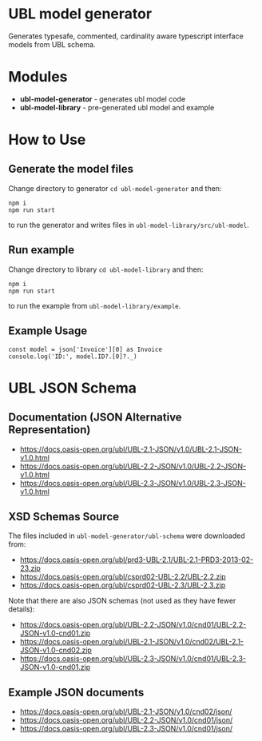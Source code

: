 # UBL model generator

Generates typesafe, commented, cardinality aware typescript interface models from UBL schema.

# Modules
- **ubl-model-generator** - generates ubl model code
- **ubl-model-library** - pre-generated ubl model and example


# How to Use

## Generate the model files

Change directory to generator `cd ubl-model-generator` and then:

    npm i
    npm run start

to run the generator and writes files in `ubl-model-library/src/ubl-model`.


## Run example

Change directory to library `cd ubl-model-library` and then:

    npm i
    npm run start
    
to run the example from `ubl-model-library/example`.


## Example Usage

    const model = json['Invoice'][0] as Invoice
    console.log('ID:', model.ID?.[0]?._)


# UBL JSON Schema

## Documentation (JSON Alternative Representation)
- https://docs.oasis-open.org/ubl/UBL-2.1-JSON/v1.0/UBL-2.1-JSON-v1.0.html 
- https://docs.oasis-open.org/ubl/UBL-2.2-JSON/v1.0/UBL-2.2-JSON-v1.0.html
- https://docs.oasis-open.org/ubl/UBL-2.3-JSON/v1.0/UBL-2.3-JSON-v1.0.html

## XSD Schemas Source

The files included in `ubl-model-generator/ubl-schema` were downloaded from:

- https://docs.oasis-open.org/ubl/prd3-UBL-2.1/UBL-2.1-PRD3-2013-02-23.zip
- https://docs.oasis-open.org/ubl/csprd02-UBL-2.2/UBL-2.2.zip
- https://docs.oasis-open.org/ubl/csprd02-UBL-2.3/UBL-2.3.zip

Note that there are also JSON schemas (not used as they have fewer details):

- https://docs.oasis-open.org/ubl/UBL-2.2-JSON/v1.0/cnd01/UBL-2.2-JSON-v1.0-cnd01.zip
- https://docs.oasis-open.org/ubl/UBL-2.1-JSON/v1.0/cnd02/UBL-2.1-JSON-v1.0-cnd02.zip
- https://docs.oasis-open.org/ubl/UBL-2.3-JSON/v1.0/cnd01/UBL-2.3-JSON-v1.0-cnd01.zip


## Example JSON documents

- https://docs.oasis-open.org/ubl/UBL-2.1-JSON/v1.0/cnd02/json/
- https://docs.oasis-open.org/ubl/UBL-2.2-JSON/v1.0/cnd01/json/
- https://docs.oasis-open.org/ubl/UBL-2.3-JSON/v1.0/cnd01/json/ 
